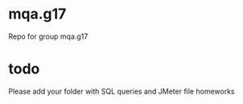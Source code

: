 # mqa.g17
Repo for group mqa.g17


# todo
Please add your folder with SQL queries and JMeter file homeworks 
